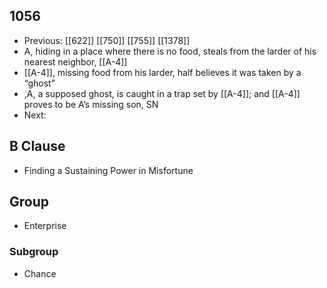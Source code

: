 ## 1056
- Previous: [[622]] [[750]] [[755]] [[1378]] 
- A, hiding in a place where there is no food, steals from the larder of his nearest neighbor, [[A-4]]
- [[A-4]], missing food from his larder, half believes it was taken by a “ghost”
- ,A, a supposed ghost, is caught in a trap set by [[A-4]]; and [[A-4]] proves to be A’s missing son, SN
- Next: 

## B Clause
- Finding a Sustaining Power in Misfortune

## Group
- Enterprise

### Subgroup
- Chance

